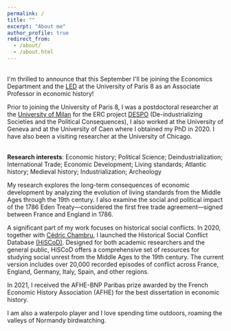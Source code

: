 ```yaml
---
permalink: /
title: ""
excerpt: "About me"
author_profile: true
redirect_from: 
  - /about/
  - /about.html
---
```


<br>I'm thrilled to announce that this September I'll be joining the Economics Department and the [LED](https://sites.google.com/site/up8led/) at the University of Paris 8 as an Associate Professor in economic history!

Prior to joining the University of Paris 8, I was a postdoctoral researcher at the [University of Milan](https://www.unimi.it/en/ugov/person/paul-maneuvrier) for the ERC project [DESPO](https://cordis.europa.eu/project/id/853033) (De-industrializing Societies and the Political Consequences), I also worked at the University of Geneva and at the University of Caen where I obtained my PhD in 2020. I have also been a visiting researcher at the University of Chicago.

<br>**Research interests**: Economic history; Political Science; Deindustrialization; International Trade; Economic Development; Living standards; Atlantic history; Medieval history; Industrialization; Archeology

My research explores the long-term consequences of economic development by analyzing the evolution of living standards from the Middle Ages through the 19th century. I also examine the social and political impact of the 1786 Eden Treaty—considered the first free trade agreement—signed between France and England in 1786.

A significant part of my work focuses on historical social conflicts. In 2020, together with [Cédric Chambru](https://cedricchambru.github.io/), I launched the Historical Social Conflict Database [(HiSCoD)](https://www.unicaen.fr/hiscod/). Designed for both academic researchers and the general public, HiSCoD offers a comprehensive set of resources for studying social unrest from the Middle Ages to the 19th century. The current version includes over 20,000 recorded episodes of conflict across France, England, Germany, Italy, Spain, and other regions.

In 2021, I received the AFHE-BNP Paribas prize awarded by the French Economic History Association (AFHE) for the best dissertation in economic history. 

I am also a waterpolo player and I love spending time outdoors, roaming the valleys of Normandy birdwatching. 



